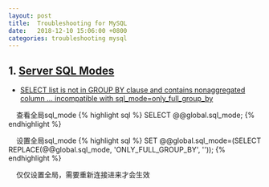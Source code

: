 ```yaml
---
layout: post
title:  Troubleshooting for MySQL
date:   2018-12-10 15:06:00 +0800
categories: troubleshooting mysql
---
```


> 


## 1. [Server SQL Modes](https://dev.mysql.com/doc/refman/5.7/en/sql-mode.html)

+ [SELECT list is not in GROUP BY clause and contains nonaggregated column … incompatible with sql_mode=only_full_group_by](https://stackoverflow.com/questions/41887460/select-list-is-not-in-group-by-clause-and-contains-nonaggregated-column-inc)

&nbsp;&nbsp;&nbsp;&nbsp;查看全局sql_mode
{% highlight sql %}
SELECT @@global.sql_mode;
{% endhighlight %}

&nbsp;&nbsp;&nbsp;&nbsp;设置全局sql_mode
{% highlight sql %}
SET @@global.sql_mode=(SELECT REPLACE(@@global.sql_mode, 'ONLY_FULL_GROUP_BY', ''));
{% endhighlight %}

&nbsp;&nbsp;&nbsp;&nbsp;仅仅设置全局，需要重新连接进来才会生效
